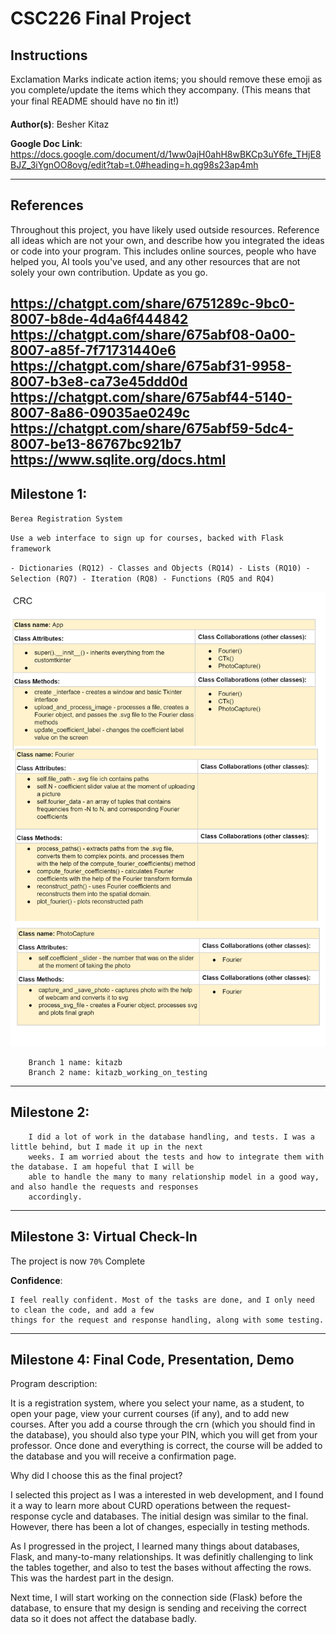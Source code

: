 # CSC226 Final Project

## Instructions

Exclamation Marks indicate action items; you should remove these emoji as you complete/update the items which 
  they accompany. (This means that your final README should have no ❗️in it!)

**Author(s)**: Besher Kitaz

**Google Doc Link**: https://docs.google.com/document/d/1ww0ajH0ahH8wBKCp3uY6fe_THjE8BJZ_3iYgnOO8ovg/edit?tab=t.0#heading=h.qg98s23ap4mh

---

## References 
Throughout this project, you have likely used outside resources. Reference all ideas which are not your own, 
and describe how you integrated the ideas or code into your program. This includes online sources, people who have 
helped you, AI tools you've used, and any other resources that are not solely your own contribution. Update as you go.

https://chatgpt.com/share/6751289c-9bc0-8007-b8de-4d4a6f444842
https://chatgpt.com/share/675abf08-0a00-8007-a85f-7f71731440e6  
https://chatgpt.com/share/675abf31-9958-8007-b3e8-ca73e45ddd0d
https://chatgpt.com/share/675abf44-5140-8007-8a86-09035ae0249c
https://chatgpt.com/share/675abf59-5dc4-8007-be13-86767bc921b7
https://www.sqlite.org/docs.html
---

## Milestone 1:

`Berea Registration System`

`Use a web interface to sign up for courses, backed with Flask framework`

`
    - Dictionaries (RQ12)
    - Classes and Objects (RQ14)
    - Lists (RQ10)
    - Selection (RQ7)
    - Iteration (RQ8)
    - Functions (RQ5 and RQ4)
`


![crc.png](image%2Fcrc.png)

```
    Branch 1 name: kitazb
    Branch 2 name: kitazb_working_on_testing
```
---

## Milestone 2: 

```
    I did a lot of work in the database handling, and tests. I was a little behind, but I made it up in the next
    weeks. I am worried about the tests and how to integrate them with the database. I am hopeful that I will be 
    able to handle the many to many relationship model in a good way, and also handle the requests and responses 
    accordingly. 
```

---

## Milestone 3: Virtual Check-In

The project is now `70%` Complete

**Confidence**:

```
I feel really confident. Most of the tasks are done, and I only need to clean the code, and add a few 
things for the request and response handling, along with some testing. 
```

---

## Milestone 4: Final Code, Presentation, Demo

Program description:

It is a registration system, where you select your name, as a student, to open your page, view your current
courses (if any), and to add new courses. After you add a course through the crn (which you should find
in the database), you should also type your PIN, which you will get from your professor. Once done and everything
is correct, the course will be added to the database and you will receive a confirmation page.


Why did I choose this as the final project? 

I selected this project as I was a interested in web development, and I found it a way to learn more
about CURD operations between the request-response cycle and databases. The initial design was similar
to the final. However, there has been a lot of changes, especially in testing methods. 

As I progressed in the project, I learned many things about databases, Flask, and many-to-many relationships. It was
definitly challenging to link the tables together, and also to test the bases without affecting the rows.
This was the hardest part in the design. 

Next time, I will start working on the connection side (Flask) before the database, to ensure that my design
is sending and receiving the correct data so it does not affect the database badly.